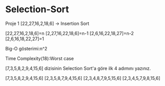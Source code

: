 # Selection-Sort

Proje 1
[22,27,16,2,18,6] -> Insertion Sort

[22,27,16,2,18,6]=n
[2,27,16,22,18,6]=n-1
[2,6,16,22,18,27]=n-2
[2,6,16,18,22,27]=1

Big-O gösterimi:n^2

Time Complexity(18):Worst case


[7,3,5,8,2,9,4,15,6] dizisinin Selection Sort'a göre ilk 4 adımını yazınız.

[7,3,5,8,2,9,4,15,6]
[2,3,5,8,7,9,4,15,6]
[2,3,4,8,7,9,5,15,6]
[2,3,4,5,7,9,8,15,6]
